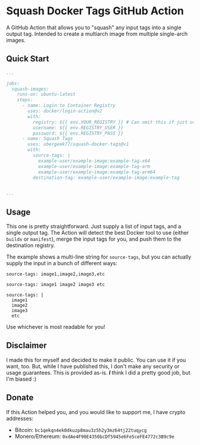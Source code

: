 # Squash Docker Tags GitHub Action

A GitHub Action that allows you to "squash" any input tags into a single output tag. Intended to create a multiarch image from multiple single-arch images.

## Quick Start

```yml
...

jobs:
  squash-images:
    runs-on: ubuntu-latest
    steps:
      - name: Login to Container Registry
        uses: docker/login-action@v2
        with:
          registry: ${{ env.YOUR_REGISTRY }} # Can omit this if just using Docker Hub
          username: ${{ env.REGISTRY_USER }}
          password: ${{ env.REGISTRY_PASS }}
      - name: Squash Tags
        uses: ubergeek77/squash-docker-tags@v1
        with:
          source-tags: |
            example-user/example-image:example-tag-x64
            example-user/example-image:example-tag-arm
            example-user/example-image:example-tag-arm64
          destination-tag: example-user/example-image:example-tag


...
```

## Usage

This one is pretty straightforward. Just supply a list of input tags, and a single output tag. The Action will detect the best Docker tool to use (either `buildx` or `manifest`), merge the input tags for you, and push them to the destination registry.

The example shows a multi-line string for `source-tags`, but you can actually supply the input in a bunch of different ways:

```
source-tags: image1,image2,image3,etc

source-tags: image1 image2 image3 etc

source-tags: |
  image1
  image2
  image3
  etc
```

Use whichever is most readable for you!

## Disclaimer

I made this for myself and decided to make it public. You can use it if you want, too. But, while I have published this, I don't make any security or usage guarantees. This is provided as-is. ***I*** think I did a pretty good job, but I'm biased :)

## Donate

If this Action helped you, and you would like to support me, I have crypto addresses:

- Bitcoin: `bc1qekqn4ek0dkuzp8mau3z5h2y3mz64tj22tuqycg`
- Monero/Ethereum: `0xdAe4F90E4350bcDf5945e6Fe5ceFE4772c3B9c9e`

